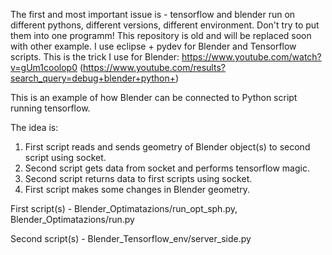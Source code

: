The first and most important issue is - tensorflow and blender run on different pythons, different versions, different environment. Don't try to put them into one programm!
This repository is old and will be replaced soon with other example.
I use eclipse + pydev for Blender and Tensorflow scripts. 
This is the trick I use for Blender: https://www.youtube.com/watch?v=gUm1coolop0 (https://www.youtube.com/results?search_query=debug+blender+python+)



This is an example of how Blender can be connected to Python script running tensorflow.

The idea is:
1) First script reads and sends geometry of Blender object(s)  to second script using socket.
2) Second script gets data from socket and performs tensorflow magic.
3) Second script returns data to first scripts using socket.
4) First script makes some changes in Blender geometry.

First script(s) - Blender_Optimatazions/run_opt_sph.py, Blender_Optimatazions/run.py

Second script(s) - Blender_Tensorflow_env/server_side.py
